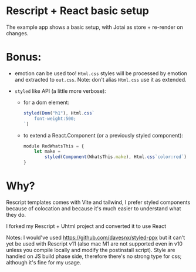 Rescript + React basic setup
===
The example app shows a basic setup, with Jotai as store + re-render on changes.

Bonus:
===
- emotion can be used too! `Html.css` styles will be processed by emotion and extracted to `out.css`. Note: don't alias `Html.css` use it as extended.


- `styled` like API (a little more verbose):
    - for a dom element:
        ```javascript
        styled(Dom("h1"), Html.css`
            font-weight:500;
        `)
        ```

    - to extend a React.Component (or a previously styled component):

        ```javascript
        module RedWhatsThis = {
            let make = 
                styled(Component(WhatsThis.make), Html.css`color:red`)
        }
        ```


Why?
===

Rescript templates comes with Vite and tailwind, I prefer styled components because of colocation and because it's much easier to understand what they do.

I forked my Rescript + Uhtml project and converted it to use React

Notes:
I would've used https://github.com/davesnx/styled-ppx but it can't yet be used with Rescript v11 (also mac M1 are not supported even in v10 unless you compile locally and modify the postinstall script).
Style are handled on JS build phase side, therefore there's no strong type for css; although it's fine for my usage.